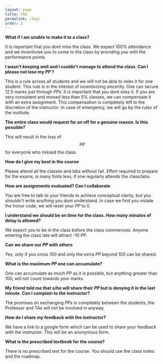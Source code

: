 ```yaml
---
layout: page
title: FAQ
permalink: /faq/
order: 2
---
```



**What if I am unable to make it to a class?**

It is important that you dont miss the class. We expect 100% attendance and we incentivise you to come to the class by providing you with the performance points. 

**I wasn't keeping well and I couldn't manage to attend the class. Can I please not lose my _PP_ ?**

This is a rule across all students and we will not be able to relax it for one student. This rule is in the interest of incentivizing sincerity. One can secure 12.5 marks just through _PPs_. It is important that you dont miss it. If you are very consistent and missed less than 5% classes, we can compensate it with an extra assignment. This compensation is completely left to the discretion of the instructor. In case of emergency, we will go by the rules of the institute.  

**The entire class would request for an off for a genuine reason. Is this possible?**

This will result in the loss of $$ PP $$ for everyone who missed the class.  


**How do I give my best in the course**

Please attend all the classes and labs without fail. Effort required to prepare for the exams, is many folds less, if one regularly attends the class/labs. 

**How are assignments evaluated? Can I collaborate**

You are free to talk to your friends to achieve conceptual clarity, but you shouldn't write anything you dont understand. In case we find you violate the honor code, we will reset your _PP_ to 0.

**I understand we should be on time for the class. How many minutes of delay is allowed?**

We expect you to be in the class before the class commences. Anyone entering the class late will attract -10 _PP_.

**Can we share our _PP_ with others**

Yes, only if you cross 100 and only the extra $PP$ beyond 100 can be shared. 

**What is the maximum _PP_ one can accumulate?**

One can accumulate as much _PP_ as it is possible, but anything greater than 100, will not count towards your marks. 

**My friend told me that s/he will share their _PP_ but is denying it in the last minute. Can I complain to the instructor?**

The promises on exchanging _PPs_ is completely between the students, the Professor and TAs will not be involved in anyway.

**How do I share my feedback with the instructor?**

We have a link to a google form which can be used to share your feedback with the instructor. This will be an anonymous form.

**What is the prescribed textbook for the course?**

There is no prescribed text for the course. You should use the class notes and the roadmap.

